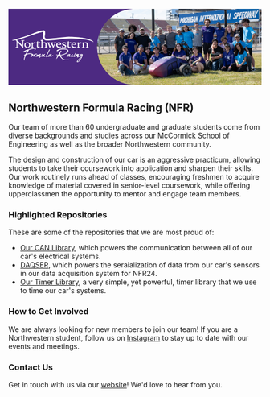 
<div align="center">

![NFR Logo](img/nfr_banner.png)
</div>

## Northwestern Formula Racing (NFR)

Our team of more than 60 undergraduate and graduate students come from diverse backgrounds and studies across our McCormick School of Engineering as well as the broader Northwestern community.

The design and construction of our car is an aggressive practicum, allowing students to take their coursework into application and sharpen their skills. Our work routinely runs ahead of classes, encouraging freshmen to acquire knowledge of material covered in senior-level coursework, while offering upperclassmen the opportunity to mentor and engage team members.

### Highlighted Repositories
These are some of the repositories that we are most proud of:
* [Our CAN Library](https://github.com/NU-Formula-Racing/CAN), which powers the communication between all of our car's electrical systems.
* [DAQSER](https://github.com/NU-Formula-Racing/daq-serializer-24), which powers the seraialization of data from our car's sensors in our data acquisition system for NFR24.
* [Our Timer Library](https://github.com/NU-Formula-Racing/timers), a very simple, yet powerful, timer library that we use to time our car's systems.

### How to Get Involved
We are always looking for new members to join our team! If you are a Northwestern student, follow us on [Instagram](https://www.instagram.com/nufsae/) to stay up to date with our events and meetings.

### Contact Us
Get in touch with us via our [website](https://northwesternformularacing.com/contact/)! We'd love to hear from you.